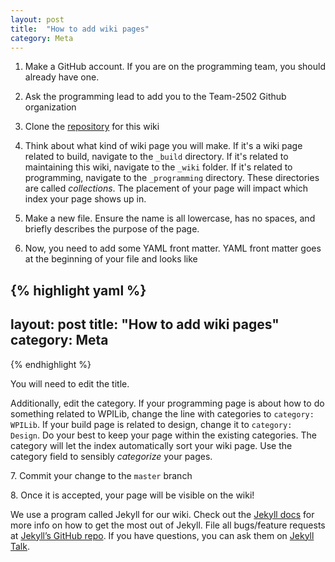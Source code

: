 ```yaml
---
layout: post
title:  "How to add wiki pages"
category: Meta
---
```


1. Make a GitHub account. If you are on the programming team, you should already have one.

1. Ask the programming lead to add you to the Team-2502 Github organization

1. Clone the [repository](https://github.com/Team-2502/Team-2502.github.io) for this wiki

1. Think about what kind of wiki page you will make. If it's a wiki page related to build, navigate to the `_build` directory. If it's related to maintaining this wiki, navigate to the `_wiki` folder. If it's related to programming, navigate to the `_programming` directory. These directories are called *collections*. The placement of your page will impact which index your page shows up in.

1. Make a new file. Ensure the name is all lowercase, has no spaces, and briefly describes the purpose of the page.

1. Now, you need to add some YAML front matter. YAML front matter goes at the beginning of your file and looks like

{% highlight yaml %}
---
layout: post
title:  "How to add wiki pages"
category: Meta
---
{% endhighlight %}

You will need to edit the title.

Additionally, edit the category. If your programming page is about how to do something related to WPILib, change the line with categories to `category: WPILib`. If your build page is related to design, change it to `category: Design`. Do your best to keep your page within the existing categories. The category will let the index automatically sort your wiki page. Use the category field to sensibly *categorize* your pages.

7\. Commit your change to the `master` branch

8\. Once it is accepted, your page will be visible on the wiki!


We use a program called Jekyll for our wiki. Check out the [Jekyll docs][jekyll-docs] for more info on how to get the most out of Jekyll. File all bugs/feature requests at [Jekyll’s GitHub repo][jekyll-gh]. If you have questions, you can ask them on [Jekyll Talk][jekyll-talk].

[jekyll-docs]: https://jekyllrb.com/docs/home
[jekyll-gh]:   https://github.com/jekyll/jekyll
[jekyll-talk]: https://talk.jekyllrb.com/
